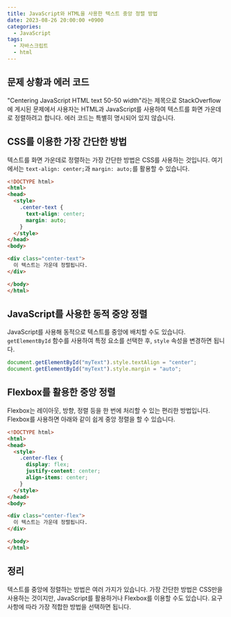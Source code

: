 ```yaml
---
title: JavaScript와 HTML을 사용한 텍스트 중앙 정렬 방법
date: 2023-08-26 20:00:00 +0900
categories:
  - JavaScript
tags:
  - 자바스크립트
  - html
---
```


## 문제 상황과 에러 코드

"Centering JavaScript HTML text 50-50 width"라는 제목으로 StackOverflow에 게시된 문제에서 사용자는 HTML과 JavaScript를 사용하여 텍스트를 화면 가운데로 정렬하려고 합니다. 에러 코드는 특별히 명시되어 있지 않습니다.

## CSS를 이용한 가장 간단한 방법

텍스트를 화면 가운데로 정렬하는 가장 간단한 방법은 CSS를 사용하는 것입니다. 여기에서는 `text-align: center;`과 `margin: auto;`를 활용할 수 있습니다.

```html
<!DOCTYPE html>
<html>
<head>
  <style>
    .center-text {
      text-align: center;
      margin: auto;
    }
  </style>
</head>
<body>

<div class="center-text">
  이 텍스트는 가운데 정렬됩니다.
</div>

</body>
</html>
```

## JavaScript를 사용한 동적 중앙 정렬

JavaScript를 사용해 동적으로 텍스트를 중앙에 배치할 수도 있습니다. `getElementById` 함수를 사용하여 특정 요소를 선택한 후, `style` 속성을 변경하면 됩니다.

```javascript
document.getElementById("myText").style.textAlign = "center";
document.getElementById("myText").style.margin = "auto";
```

## Flexbox를 활용한 중앙 정렬

Flexbox는 레이아웃, 방향, 정렬 등을 한 번에 처리할 수 있는 편리한 방법입니다. Flexbox를 사용하면 아래와 같이 쉽게 중앙 정렬을 할 수 있습니다.

```html
<!DOCTYPE html>
<html>
<head>
  <style>
    .center-flex {
      display: flex;
      justify-content: center;
      align-items: center;
    }
  </style>
</head>
<body>

<div class="center-flex">
  이 텍스트는 가운데 정렬됩니다.
</div>

</body>
</html>
```

## 정리

텍스트를 중앙에 정렬하는 방법은 여러 가지가 있습니다. 가장 간단한 방법은 CSS만을 사용하는 것이지만, JavaScript를 활용하거나 Flexbox를 이용할 수도 있습니다. 요구사항에 따라 가장 적합한 방법을 선택하면 됩니다.